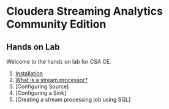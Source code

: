# Cloudera Streaming Analytics Community Edition
## Hands on Lab

Welcome to the hands on lab for CSA CE.

1) [Installation](lesson/installation.md)
2) [What is a stream processor?](lesson/what_is_a_stream_processor.md)
2) [Configuring Source]
3) [Configuring a Sink]
4) [Creating a stream processing job using SQL]
